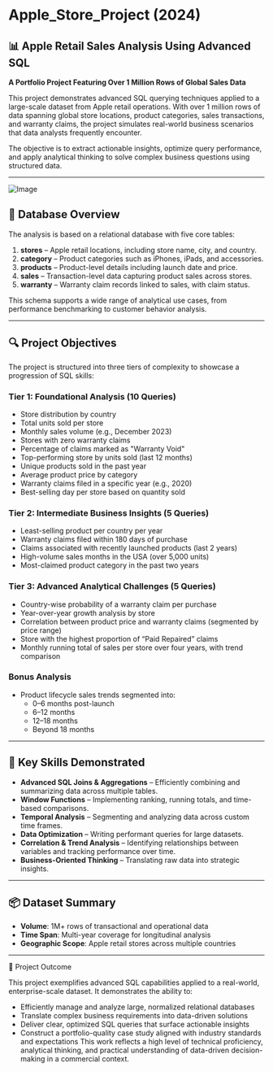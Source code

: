 # Apple_Store_Project (2024)


## 📊 Apple Retail Sales Analysis Using Advanced SQL  
**A Portfolio Project Featuring Over 1 Million Rows of Global Sales Data**

This project demonstrates advanced SQL querying techniques applied to a large-scale dataset from Apple retail operations. With over 1 million rows of data spanning global store locations, product categories, sales transactions, and warranty claims, the project simulates real-world business scenarios that data analysts frequently encounter.

The objective is to extract actionable insights, optimize query performance, and apply analytical thinking to solve complex business questions using structured data.

---
![Image](https://github.com/user-attachments/assets/af1b302b-1691-4305-8151-166c0dd0f57c)

## 🧱 Database Overview

The analysis is based on a relational database with five core tables:

1. **stores** – Apple retail locations, including store name, city, and country.
2. **category** – Product categories such as iPhones, iPads, and accessories.
3. **products** – Product-level details including launch date and price.
4. **sales** – Transaction-level data capturing product sales across stores.
5. **warranty** – Warranty claim records linked to sales, with claim status.

This schema supports a wide range of analytical use cases, from performance benchmarking to customer behavior analysis.

---

## 🔍 Project Objectives

The project is structured into three tiers of complexity to showcase a progression of SQL skills:

### Tier 1: Foundational Analysis (10 Queries)
- Store distribution by country
- Total units sold per store
- Monthly sales volume (e.g., December 2023)
- Stores with zero warranty claims
- Percentage of claims marked as "Warranty Void"
- Top-performing store by units sold (last 12 months)
- Unique products sold in the past year
- Average product price by category
- Warranty claims filed in a specific year (e.g., 2020)
- Best-selling day per store based on quantity sold

### Tier 2: Intermediate Business Insights (5 Queries)
- Least-selling product per country per year
- Warranty claims filed within 180 days of purchase
- Claims associated with recently launched products (last 2 years)
- High-volume sales months in the USA (over 5,000 units)
- Most-claimed product category in the past two years

### Tier 3: Advanced Analytical Challenges (5 Queries)
- Country-wise probability of a warranty claim per purchase
- Year-over-year growth analysis by store
- Correlation between product price and warranty claims (segmented by price range)
- Store with the highest proportion of “Paid Repaired” claims
- Monthly running total of sales per store over four years, with trend comparison

### Bonus Analysis
- Product lifecycle sales trends segmented into:
  - 0–6 months post-launch
  - 6–12 months
  - 12–18 months
  - Beyond 18 months

---

## 🧠 Key Skills Demonstrated

- **Advanced SQL Joins & Aggregations** – Efficiently combining and summarizing data across multiple tables.
- **Window Functions** – Implementing ranking, running totals, and time-based comparisons.
- **Temporal Analysis** – Segmenting and analyzing data across custom time frames.
- **Data Optimization** – Writing performant queries for large datasets.
- **Correlation & Trend Analysis** – Identifying relationships between variables and tracking performance over time.
- **Business-Oriented Thinking** – Translating raw data into strategic insights.

---

## 📦 Dataset Summary

- **Volume**: 1M+ rows of transactional and operational data
- **Time Span**: Multi-year coverage for longitudinal analysis
- **Geographic Scope**: Apple retail stores across multiple countries

---

🎯 Project Outcome

This project exemplifies advanced SQL capabilities applied to a real-world, enterprise-scale dataset. It demonstrates the ability to:
- Efficiently manage and analyze large, normalized relational databases
- Translate complex business requirements into data-driven solutions
- Deliver clear, optimized SQL queries that surface actionable insights
- Construct a portfolio-quality case study aligned with industry standards and expectations
This work reflects a high level of technical proficiency, analytical thinking, and practical understanding of data-driven decision-making in a commercial context.

